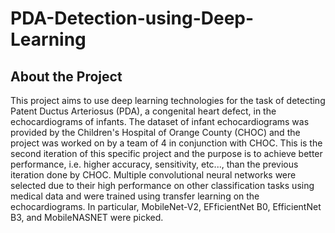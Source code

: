 # PDA-Detection-using-Deep-Learning
## About the Project
This project aims to use deep learning technologies for the task of detecting Patent Ductus Arteriosus (PDA), a congenital heart defect, in the echocardiograms of infants. The dataset of infant echocardiograms was provided by the Children's Hospital of Orange County (CHOC) and the project was worked on by a team of 4 in conjunction with CHOC. This is the second iteration of this specific project and the purpose is to achieve better performance, i.e. higher accuracy, sensitivity, etc..., than the previous iteration done by CHOC. Multiple convolutional neural networks were selected due to their high performance on other classification tasks using medical data and were trained using transfer learning on the echocardiograms. In particular, MobileNet-V2, EFficientNet B0, EfficientNet B3, and MobileNASNET were picked.
